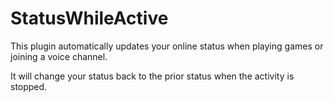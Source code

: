 # StatusWhileActive

This plugin automatically updates your online status when playing games or joining a voice channel.

It will change your status back to the prior status when the activity is stopped.